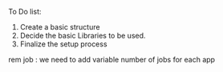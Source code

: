 To Do list:
1) Create a basic structure 
2) Decide the basic Libraries to be used.
3) Finalize the setup process




rem job :
we need to add variable number of jobs for each app